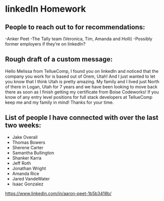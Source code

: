 # linkedIn Homework

## People to reach out to for recommendations:

-Anker Peet
-The Tally team (Veronica, Tim, Amanda and Holli)
-Possibly former employers if they’re on linkedIn?


## Rough draft of a custom message: 

Hello Melissa from TellueComp, I found you on linkedIn and noticed that the company you work for is based out of Orem, Utah! And I just wanted to let you know that I think Utah is pretty amazing. My family and I lived just North of there in Logan, Utah for 7 years and we have been looking to move back there as soon as I finish getting my certificate from Boise Codeworks! If you know of any entry level positions for full stack developers at TellueComp keep me and my family in mind! Thanks for your time.

## List of people I have connected with over the last two weeks:

-	Jake Overall
-	Thomas Bowers
-	Sherene Carter
-	Samantha Bullington
-	Shanker Karra
-	Jeff Roth
-	Jonathan Wright
-	Amanda Rice
-	Jared VandeWater
-	Isaac Gonzalez

https://www.linkedin.com/in/aaron-peet-1b5b3418b/
